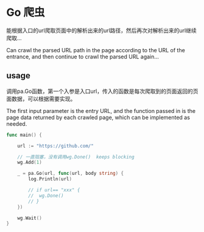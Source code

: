 # Go 爬虫

能根据入口的url爬取页面中的解析出来的url路径，然后再次对解析出来的url继续爬取...

Can crawl the parsed URL path in the page according to the URL of the entrance, and then continue to crawl the parsed URL again...


## usage

调用pa.Go函数，第一个入参是入口url，传入的函数是每次爬取到的页面返回的页面数据，可以根据需要实现。

The first input parameter is the entry URL,
and the function passed in is the page data returned by each crawled page,
which can be implemented as needed.
```go
func main() {

	url := "https://github.com/"

	// 一直阻塞，没有调用wg.Done()  keeps blocking
	wg.Add(1)

	_ = pa.Go(url, func(url, body string) {
		log.Println(url)

		// if url== "xxx" {
		// 	wg.Done()
		// }
	})

	wg.Wait()
}
```
